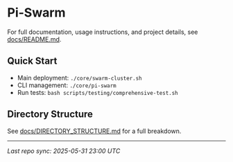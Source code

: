 # Pi-Swarm

For full documentation, usage instructions, and project details, see [docs/README.md](docs/README.md).

## Quick Start

- Main deployment: `./core/swarm-cluster.sh`
- CLI management: `./core/pi-swarm`
- Run tests: `bash scripts/testing/comprehensive-test.sh`

## Directory Structure
See [docs/DIRECTORY_STRUCTURE.md](docs/DIRECTORY_STRUCTURE.md) for a full breakdown.

---
_Last repo sync: 2025-05-31 23:00 UTC_
